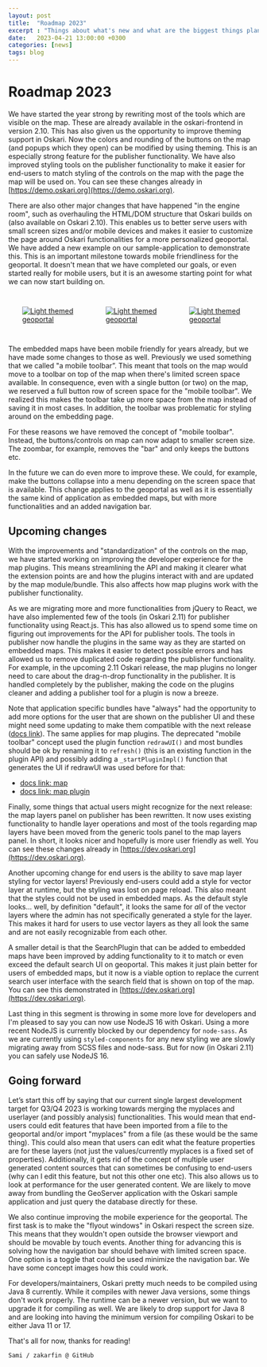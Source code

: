 ```yaml
---
layout: post
title:  "Roadmap 2023"
excerpt : "Things about what's new and what are the biggest things planned for this year."
date:   2023-04-21 13:00:00 +0300
categories: [news]
tags: blog
---
```

# Roadmap 2023

We have started the year strong by rewriting most of the tools which are visible on the map. These are already available in the oskari-frontend in version 2.10. This has also given us the opportunity to improve theming support in Oskari. Now the colors and rounding of the buttons on the map (and popups which they open) can be modified by using theming. This is an especially strong feature for the publisher functionality. We have also improved styling tools on the publisher functionality to make it easier for end-users to match styling of the controls on the map with the page the map will be used on. You can see these changes already in [https://demo.oskari.org](https://demo.oskari.org).

There are also other major changes that have happened "in the engine room", such as overhauling the HTML/DOM structure that Oskari builds on (also available on Oskari 2.10). This enables us to better serve users with small screen sizes and/or mobile devices and makes it easier to customize the page around Oskari functionalities for a more personalized geoportal. We have added a new example on our sample-application to demonstrate this. This is an important milestone towards mobile friendliness for the geoportal. It doesn't mean that we have completed our goals, or even started really for mobile users, but it is an awesome starting point for what we can now start building on.

<div style="display: flex; justify-content: space-between;">
    <a href="/img/2023/demo.png"><img src="/img/2023/demo.png" class="img-responsive" alt="Light themed geoportal" style="border-radius: 2%;padding: 2em;"></a>
    <a href="/img/2023/light.png"><img src="/img/2023/light.png" class="img-responsive" alt="Light themed geoportal" style="border-radius: 2%;padding: 2em;"></a>
    <a href="/img/2023/stylized.png"><img src="/img/2023/stylized.png" class="img-responsive" alt="Light themed geoportal" style="border-radius: 2%;padding: 2em;"></a>
</div>
 
The embedded maps have been mobile friendly for years already, but we have made some changes to those as well. Previously we used something that we called "a mobile toolbar”. This meant that tools on the map would move to a toolbar on top of the map when there's limited screen space available. In consequence, even with a single button (or two) on the map, we reserved a full button row of screen space for the "mobile toolbar". We realized this makes the toolbar take up more space from the map instead of saving it in most cases. In addition, the toolbar was problematic for styling around on the embedding page. 

For these reasons we have removed the concept of "mobile toolbar". Instead, the buttons/controls on map can now adapt to smaller screen size. The zoombar, for example, removes the "bar" and only keeps the buttons etc.

In the future we can do even more to improve these. We could, for example, make the buttons collapse into a menu depending on the screen space that is available. This change applies to the geoportal as well as it is essentially the same kind of application as embedded maps, but with more functionalities and an added navigation bar. 
 
## Upcoming changes
 
With the improvements and "standardization" of the controls on the map, we have started working on improving the developer experience for the map plugins. This means streamlining the API and making it clearer what the extension points are and how the plugins interact with and are updated by the map module/bundle. This also affects how map plugins work with the publisher functionality.

As we are migrating more and more functionalities from jQuery to React, we have also implemented few of the tools (in Oskari 2.11) for publisher functionality using React.js. This has also allowed us to spend some time on figuring out improvements for the API for publisher tools. The tools in publisher now handle the plugins in the same way as they are started on embedded maps. This makes it easier to detect possible errors and has allowed us to remove duplicated code regarding the publisher functionality. For example, in the upcoming 2.11 Oskari release, the map plugins no longer need to care about the drag-n-drop functionality in the publisher. It is handled completely by the publisher, making the code on the plugins cleaner and adding a publisher tool for a plugin is now a breeze.
 
Note that application specific bundles have "always" had the opportunity to add more options for the user that are shown on the publisher UI and these might need some updating to make them compatible with the next release ([docs link](https://oskari.org/documentation/features/publisher/tools)). The same applies for map plugins. The deprecated "mobile toolbar" concept used the plugin function `redrawUI()` and most bundles should be ok by renaming it to `refresh()` (this is an existing function in the plugin API) and possibly adding a `_startPluginImpl()` function that generates the UI if redrawUI was used before for that:
 
- [docs link: map](https://oskari.org/documentation/features/map)
- [docs link: map plugin](https://oskari.org/documentation/features/map/mapplugin)
 
Finally, some things that actual users might recognize for the next release: the map layers panel on publisher has been rewritten. It now uses existing functionality to handle layer operations and most of the tools regarding map layers have been moved from the generic tools panel to the map layers panel. In short, it looks nicer and hopefully is more user friendly as well. You can see these changes already in [https://dev.oskari.org](https://dev.oskari.org).
 
Another upcoming change for end users is the ability to save map layer styling for vector layers! Previously end-users could add a style for vector layer at runtime, but the styling was lost on page reload. This also meant that the styles could not be used in embedded maps. As the default style looks... well, by definition "default", it looks the same for _all_ of the vector layers where the admin has not specifically generated a style for the layer. This makes it hard for users to use vector layers as they all look the same and are not easily recognizable from each other.
 
A smaller detail is that the SearchPlugin that can be added to embedded maps have been improved by adding functionality to it to match or even exceed the default search UI on geoportal. This makes it just plain better for users of embedded maps, but it now is a viable option to replace the current search user interface with the search field that is shown on top of the map. You can see this demonstrated in [https://dev.oskari.org](https://dev.oskari.org).
 
Last thing in this segment is throwing in some more love for developers and I'm pleased to say you can now use NodeJS 16 with Oskari. Using a more recent NodeJS is currently blocked by our dependency for `node-sass`. As we are currently using `styled-components` for any new styling we are slowly migrating away from SCSS files and node-sass. But for now (in Oskari 2.11) you can safely use NodeJS 16.
 
## Going forward
 
Let’s start this off by saying that our current single largest development target for Q3/Q4 2023 is working towards merging the myplaces and userlayer (and possibly analysis) functionalities. This would mean that end-users could edit features that have been imported from a file to the geoportal and/or import "myplaces" from a file (as these would be the same thing). This could also mean that users can edit what the feature properties are for these layers (not just the values/currently myplaces is a fixed set of properties). Additionally, it gets rid of the concept of multiple user generated content sources that can sometimes be confusing to end-users (why can I edit this feature, but not this other one etc). This also allows us to look at performance for the user generated content. We are likely to move away from bundling the GeoServer application with the Oskari sample application and just query the database directly for these.
 
We also continue improving the mobile experience for the geoportal. The first task is to make the "flyout windows" in Oskari respect the screen size. This means that they wouldn't open outside the browser viewport and should be movable by touch events. Another thing for advancing this is solving how the navigation bar should behave with limited screen space. One option is a toggle that could be used minimize the navigation bar. We have some concept images how this could work.
 
For developers/maintainers, Oskari pretty much needs to be compiled using Java 8 currently. While it compiles with newer Java versions, some things don't work properly. The runtime can be a newer version, but we want to upgrade it for compiling as well. We are likely to drop support for Java 8 and are looking into having the minimum version for compiling Oskari to be either Java 11 or 17.
 
That's all for now, thanks for reading!
 
    Sami / zakarfin @ GitHub
